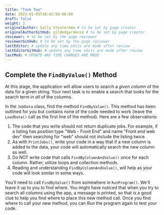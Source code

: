 ```yaml
---
title: "Task Two"
date: 2023-01-03T10:42:56-06:00
draft: false
weight: 3
originalAuthor: Sally Steuterman # to be set by page creator
originalAuthorGitHub: gildedgardenia # to be set by page creator
reviewer: # to be set by the page reviewer
reviewerGitHub: # to be set by the page reviewer
lastEditor: # update any time edits are made after review
lastEditorGitHub: # update any time edits are made after review
lastMod: # UPDATE ANY TIME CHANGES ARE MADE
---
```


## Complete the `FindByValue()` Method

At this stage, the application will allow users to search a *given
column* of the data for a given string. Your next task is to enable a
search that looks for the search term in *all* of the columns.

In the `JobData` class, find the method `FindByValue()`. This method has been outlined
for you but contains none of the code needed to work (leave the `LoadData()` call as the first line of the method). Here are a few observations:

1. The code that you write should not return duplicate jobs. For example, if a listing has position type "Web - Front End" and name "Front end web dev" then searching for "web" should not include the listing twice.
1. As with `PrintJobs()`, write your code in a way that if a new column is added to the data, your code will automatically search the new column as well.
1. Do NOT write code that calls `FindByColumnAndValue()` once for each column. Rather, utilize loops and collection methods.
1. Reading and understanding `FindByColumnAndValue()`, will help as your code will look similar in some ways.

You'll need to call `FindByValue()` from somewhere in `RunProgram()`. We'll
leave it up to you to find where. You might have noticed that when you
try to search all columns using the app, a message is printed, so that
is a good clue to help you find where to place this new method call.
Once you find where to call your new method, you can *Run* the program
again to test your code.